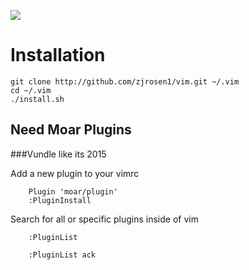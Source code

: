 [![](http://img.shields.io/badge/unicorn-approved-ff69b4.svg)](https://www.youtube.com/watch?v=dQw4w9WgXcQ)

# Installation

    git clone http://github.com/zjrosen1/vim.git ~/.vim
    cd ~/.vim
    ./install.sh

## Need Moar Plugins
###Vundle like its 2015

Add a new plugin to your vimrc

		Plugin 'moar/plugin'
		:PluginInstall

Search for all or specific plugins inside of vim

		:PluginList

		:PluginList ack
